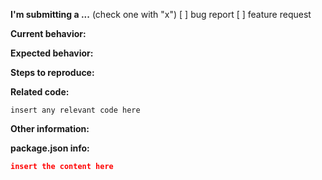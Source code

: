 **I'm submitting a ...**  (check one with "x")
[ ] bug report
[ ] feature request
<!-- Please do not submit support requests here, use one of these channels: https://forum.ionicframework.com/ or https://ionicworldwide.herokuapp.com/ -->

**Current behavior:**
<!-- Describe how the bug manifests. -->

**Expected behavior:**
<!-- Describe what the behavior would be without the bug. -->

**Steps to reproduce:**
<!-- If you are able to illustrate the bug or feature request with an example, please provide steps to reproduce. -->

**Related code:**

```
insert any relevant code here
```

**Other information:**
<!-- List any other information that is relevant to your issue. Stack traces, related issues, suggestions on how to fix, Stack Overflow links, forum links, etc. -->

**package.json info:**

```json
insert the content here
```
